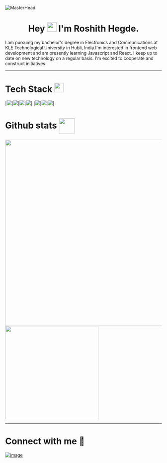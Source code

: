 ![MasterHead](https://repository-images.githubusercontent.com/588181932/e36ec678-7984-4cdd-8e4c-a3932772ff8e)
<h1 align="center">Hey <img src="https://media.giphy.com/media/hvRJCLFzcasrR4ia7z/giphy.gif" width="30">  I'm Roshith Hegde.</h1>
<p>I am pursuing my bachelor's degree in Electronics and Communications at KLE Technological University in Hubli, India.I'm interested in frontend web development and am presently learning Javascript and React. I keep up to date on new technology on a regular basis. I'm excited to cooperate and construct initiatives.</p>
<hr>
<h1 align="left">Tech Stack <img src = "https://media2.giphy.com/media/QssGEmpkyEOhBCb7e1/giphy.gif?cid=ecf05e47a0n3gi1bfqntqmob8g9aid1oyj2wr3ds3mg700bl&rid=giphy.gif" width = 30px></h1>


|![](https://img.shields.io/badge/-html5-black?logo=html5&style=for-the-badge)|![](https://img.shields.io/badge/-css3-black?logo=css3&style=for-the-badge&logoColor=%231572B6)|![](https://img.shields.io/badge/-javascript-black?logo=javascript&style=for-the-badge&logoColor=%23F7DF1E)|![](https://img.shields.io/badge/-React-black?logo=react&style=for-the-badge)|
|![](https://img.shields.io/badge/-git-black?logo=git&style=for-the-badge)|![](https://img.shields.io/badge/-github-black?logo=github&style=for-the-badge)|![](https://img.shields.io/badge/-arduino-black?logo=arduino&style=for-the-badge)|

<h1>Github stats <img src="https://media.giphy.com/media/iY8CRBdQXODJSCERIr/giphy.gif" width=50 height=50 align="center"></img></h1>
<img src="https://github-readme-stats.vercel.app/api?username=CodeWiz11&show_icons=true&theme=gruvbox" width=600></img>
<img src="https://github-readme-stats.vercel.app/api/top-langs/?username=CodeWiz11&theme=gruvbox"" width=300></img>


<hr>
<h1>Connect with me 🔗</h1>
<div>

[![image](https://img.shields.io/badge/Gmail-D14836?style=for-the-badge&logo=gmail&logoColor=white)](mailto:roshithhegde22@gmail.com)
  
</div>
